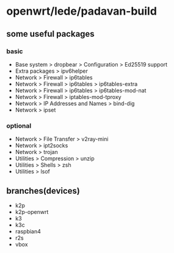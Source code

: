 # openwrt/lede/padavan-build

## some useful packages

### basic

* Base system > dropbear > Configuration > Ed25519 support
* Extra packages > ipv6helper
* Network > Firewall > ip6tables
* Network > Firewall > ip6tables > ip6tables-extra
* Network > Firewall > ip6tables > ip6tables-mod-nat
* Network > Firewall > iptables-mod-tproxy
* Network > IP Addresses and Names > bind-dig
* Network > ipset

### optional

* Network > File Transfer > v2ray-mini
* Network > ipt2socks
* Network > trojan
* Utilities > Compression > unzip
* Utilities > Shells > zsh
* Utilities > lsof

## branches(devices)

* k2p
* k2p-openwrt
* k3
* k3c
* raspbian4
* r2s
* vbox
